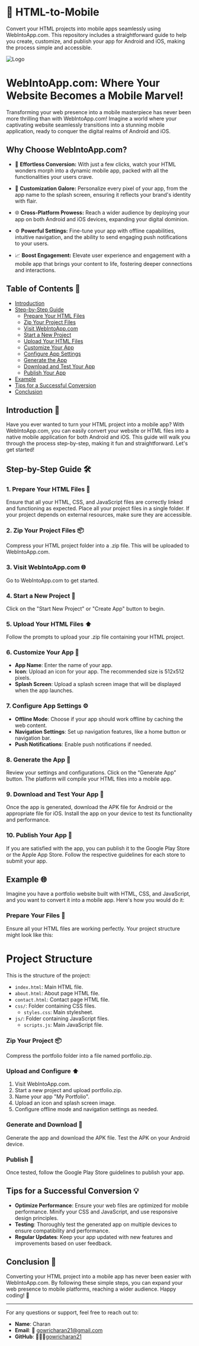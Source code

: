 
# 📱 HTML-to-Mobile 

Convert your HTML projects into mobile apps seamlessly using WebIntoApp.com. This repository includes a straightforward guide to help you create, customize, and publish your app for Android and iOS, making the process simple and accessible.

![Logo](https://pbs.twimg.com/media/F_7HFcFW4AA1tWO.jpg)

# WebIntoApp.com: Where Your Website Becomes a Mobile Marvel!

Transforming your web presence into a mobile masterpiece has never been more thrilling than with WebIntoApp.com! Imagine a world where your captivating website seamlessly transitions into a stunning mobile application, ready to conquer the digital realms of Android and iOS.

## Why Choose WebIntoApp.com?

- 🚀 **Effortless Conversion:** With just a few clicks, watch your HTML wonders morph into a dynamic mobile app, packed with all the functionalities your users crave.

- 🎨 **Customization Galore:** Personalize every pixel of your app, from the app name to the splash screen, ensuring it reflects your brand's identity with flair.

- 🌐 **Cross-Platform Prowess:** Reach a wider audience by deploying your app on both Android and iOS devices, expanding your digital dominion.

- ⚙️ **Powerful Settings:** Fine-tune your app with offline capabilities, intuitive navigation, and the ability to send engaging push notifications to your users.

- 📈 **Boost Engagement:** Elevate user experience and engagement with a mobile app that brings your content to life, fostering deeper connections and interactions.


## Table of Contents 📝

- [Introduction](#introduction)
- [Step-by-Step Guide](#step-by-step-guide)
  - [Prepare Your HTML Files](#prepare-your-html-files)
  - [Zip Your Project Files](#zip-your-project-files)
  - [Visit WebIntoApp.com](#visit-webintoappcom)
  - [Start a New Project](#start-a-new-project)
  - [Upload Your HTML Files](#upload-your-html-files)
  - [Customize Your App](#customize-your-app)
  - [Configure App Settings](#configure-app-settings)
  - [Generate the App](#generate-the-app)
  - [Download and Test Your App](#download-and-test-your-app)
  - [Publish Your App](#publish-your-app)
- [Example](#example)
- [Tips for a Successful Conversion](#tips-for-a-successful-conversion)
- [Conclusion](#conclusion)
  
## Introduction 🚀

Have you ever wanted to turn your HTML project into a mobile app? With WebIntoApp.com, you can easily convert your website or HTML files into a native mobile application for both Android and iOS. This guide will walk you through the process step-by-step, making it fun and straightforward. Let's get started!

## Step-by-Step Guide 🛠️

### 1. Prepare Your HTML Files 📂

Ensure that all your HTML, CSS, and JavaScript files are correctly linked and functioning as expected. Place all your project files in a single folder. If your project depends on external resources, make sure they are accessible.

### 2. Zip Your Project Files 📦

Compress your HTML project folder into a .zip file. This will be uploaded to WebIntoApp.com.

### 3. Visit WebIntoApp.com 🌐

Go to WebIntoApp.com to get started.

### 4. Start a New Project 🚀

Click on the "Start New Project" or "Create App" button to begin.

### 5. Upload Your HTML Files ⬆️

Follow the prompts to upload your .zip file containing your HTML project.

### 6. Customize Your App 🎨

- **App Name**: Enter the name of your app.
- **Icon**: Upload an icon for your app. The recommended size is 512x512 pixels.
- **Splash Screen**: Upload a splash screen image that will be displayed when the app launches.

### 7. Configure App Settings ⚙️

- **Offline Mode**: Choose if your app should work offline by caching the web content.
- **Navigation Settings**: Set up navigation features, like a home button or navigation bar.
- **Push Notifications**: Enable push notifications if needed.

### 8. Generate the App 🚀

Review your settings and configurations. Click on the “Generate App” button. The platform will compile your HTML files into a mobile app.

### 9. Download and Test Your App 📲

Once the app is generated, download the APK file for Android or the appropriate file for iOS. Install the app on your device to test its functionality and performance.

### 10. Publish Your App 🌟

If you are satisfied with the app, you can publish it to the Google Play Store or the Apple App Store. Follow the respective guidelines for each store to submit your app.

## Example 🌐

Imagine you have a portfolio website built with HTML, CSS, and JavaScript, and you want to convert it into a mobile app. Here's how you would do it:

### Prepare Your Files 📂

Ensure all your HTML files are working perfectly. Your project structure might look like this:

# Project Structure


This is the structure of the project:

- `index.html`: Main HTML file.
- `about.html`: About page HTML file.
- `contact.html`: Contact page HTML file.
- `css/`: Folder containing CSS files.
  - `styles.css`: Main stylesheet.
- `js/`: Folder containing JavaScript files.
  - `scripts.js`: Main JavaScript file.


### Zip Your Project 📦

Compress the portfolio folder into a file named portfolio.zip.

### Upload and Configure ⬆️

1. Visit WebIntoApp.com.
2. Start a new project and upload portfolio.zip.
3. Name your app "My Portfolio".
4. Upload an icon and splash screen image.
5. Configure offline mode and navigation settings as needed.

### Generate and Download 🚀

Generate the app and download the APK file. Test the APK on your Android device.

### Publish 🌟

Once tested, follow the Google Play Store guidelines to publish your app.

## Tips for a Successful Conversion 💡

- **Optimize Performance**: Ensure your web files are optimized for mobile performance. Minify your CSS and JavaScript, and use responsive design principles.
- **Testing**: Thoroughly test the generated app on multiple devices to ensure compatibility and performance.
- **Regular Updates**: Keep your app updated with new features and improvements based on user feedback.

## Conclusion 🎉

Converting your HTML project into a mobile app has never been easier with WebIntoApp.com. By following these simple steps, you can expand your web presence to mobile platforms, reaching a wider audience. Happy coding! 🚀

---

For any questions or support, feel free to reach out to:

- **Name**: Charan
- **Email**: 📩 gowricharan21@gmail.com
- **GitHub**: 👩🏻‍💻[gowricharan21](https://github.com/gowricharan21)

